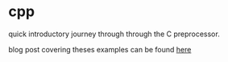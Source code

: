 # cpp
quick introductory journey through through the C preprocessor.

blog post covering theses examples can be found [here]()
